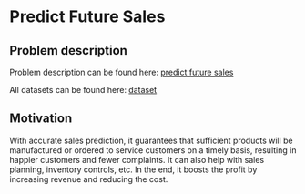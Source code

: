 # Predict Future Sales

## Problem description
Problem description can be found here: [predict future sales](https://www.kaggle.com/c/competitive-data-science-predict-future-sales)

All datasets can be found here: [dataset](https://www.kaggle.com/c/competitive-data-science-predict-future-sales/data)

## Motivation
With accurate sales prediction, it guarantees that sufficient products will be manufactured or ordered to service customers on a timely basis, resulting in happier customers and fewer complaints. It can also help with sales planning, inventory controls, etc. In the end, it boosts the profit by increasing revenue and reducing the cost. 
